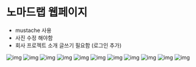 # 노마드랩 웹페이지

- mustache 사용
- 사진 수정 해야함
- 회사 프로젝트 소개 글쓰기 필요함 (로그인 추가)

![img](https://github.com/codingspecialist/Nomadlab-Web-App/blob/master/preview/1.jpg)
![img](https://github.com/codingspecialist/Nomadlab-Web-App/blob/master/preview/2.jpg)
![img](https://github.com/codingspecialist/Nomadlab-Web-App/blob/master/preview/3.jpg)
![img](https://github.com/codingspecialist/Nomadlab-Web-App/blob/master/preview/4.jpg)
![img](https://github.com/codingspecialist/Nomadlab-Web-App/blob/master/preview/5.jpg)
![img](https://github.com/codingspecialist/Nomadlab-Web-App/blob/master/preview/6.jpg)
![img](https://github.com/codingspecialist/Nomadlab-Web-App/blob/master/preview/7.jpg)
![img](https://github.com/codingspecialist/Nomadlab-Web-App/blob/master/preview/8.jpg)
![img](https://github.com/codingspecialist/Nomadlab-Web-App/blob/master/preview/9.jpg)
![img](https://github.com/codingspecialist/Nomadlab-Web-App/blob/master/preview/10.jpg)
![img](https://github.com/codingspecialist/Nomadlab-Web-App/blob/master/preview/11.jpg)
